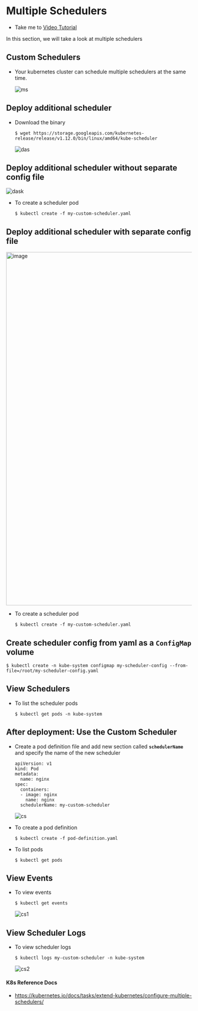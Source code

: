 # Multiple Schedulers 
  - Take me to [Video Tutorial](https://kodekloud.com/topic/multiple-schedulers/)

In this section, we will take a look at multiple schedulers

## Custom Schedulers
- Your kubernetes cluster can schedule multiple schedulers at the same time.

  ![ms](../../images/ms.PNG)
  
## Deploy additional scheduler
- Download the binary
  ```
  $ wget https://storage.googleapis.com/kubernetes-release/release/v1.12.0/bin/linux/amd64/kube-scheduler
  ```
  ![das](../../images/das.PNG)
  
## Deploy additional scheduler without separate config file
   
  ![dask](../../images/dask.PNG)
  
  - To create a scheduler pod
    ```
    $ kubectl create -f my-custom-scheduler.yaml
    ```

## Deploy additional scheduler with separate config file
  <img width="955" alt="image" src="https://github.com/GuanmingQiao/certified-kubernetes-administrator-course/assets/22064968/1e89e135-784f-42b8-8c7b-34420d2db2ea">
  
   - To create a scheduler pod
     ```
     $ kubectl create -f my-custom-scheduler.yaml
     ```

## Create scheduler config from yaml as a `ConfigMap` volume
```
$ kubectl create -n kube-system configmap my-scheduler-config --from-file=/root/my-scheduler-config.yaml
```

## View Schedulers
- To list the scheduler pods
  ```
  $ kubectl get pods -n kube-system
  ```

## After deployment: Use the Custom Scheduler
- Create a pod definition file and add new section called **`schedulerName`** and specify the name of the new scheduler
  ```
  apiVersion: v1
  kind: Pod
  metadata:
    name: nginx
  spec:
    containers:
    - image: nginx
      name: nginx
    schedulerName: my-custom-scheduler
  ```
  ![cs](../../images/cs.png)
  
- To create a pod definition
  ```
  $ kubectl create -f pod-definition.yaml
  ```
- To list pods
  ```
  $ kubectl get pods
  ```
  
## View Events
- To view events
  ```
  $ kubectl get events
  ```
  ![cs1](../../images/cs1.PNG)
  
## View Scheduler Logs
- To view scheduler logs
  ```
  $ kubectl logs my-custom-scheduler -n kube-system
  ```
  ![cs2](../../images/cs2.PNG)
  
#### K8s Reference Docs
- https://kubernetes.io/docs/tasks/extend-kubernetes/configure-multiple-schedulers/
  
